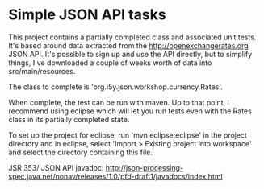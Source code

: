 Simple JSON API tasks
===

This project contains a partially completed class and associated unit tests. It's based around data extracted from the http://openexchangerates.org JSON API. It's possible to sign up and use the API directly, but to simplify things, I've downloaded a couple of weeks worth of data into src/main/resources.

The class to complete is 'org.i5y.json.workshop.currency.Rates'.

When complete, the test can be run with maven. Up to that point, I recommend using eclipse which will let you run tests even with the Rates class in its partially completed state.

To set up the project for eclipse, run 'mvn eclipse:eclipse' in the project directory and in eclipse, select 'Import > Existing project into workspace' and select the directory containing this file. 

JSR 353/ JSON API javadoc: http://json-processing-spec.java.net/nonav/releases/1.0/pfd-draft1/javadocs/index.html
